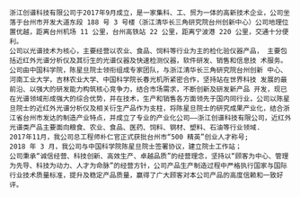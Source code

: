     浙江创谱科技有限公司于2017年9月成立，是一家集科、工、贸为一体的高新技术企业，公司坐落于台州市开发大道东段 188 号 3 号楼（浙江清华长三角研究院台州创新中心）公司地理位置优越，距离台州机场 11 公里，台州高铁站 22 公里，距离宁波港 220 公里，交通十分便利。
    公司以光谱技术为核心，主要经营以农业、食品、饲料等行业为主的检化验仪器产品， 主要包括近红外光谱分析仪及其衍生的光谱仪器及快速检测仪器，软件研发、销售和信息技 术服务。
    公司由中国科学院，陈星旦院士领衔组成专家团队，与浙江清华长三角研究院台州创新 中心、河南工业大学，吉林农业大学、中国科学院长春光机所紧密合作，坚持站在世界科技 发展的最前沿、以强大的研发能力构筑核心竞争力，结合市场需求，不断创新及研发新产品 开发，现已在光谱领域形成强大的综合优势，并在技术，生产和销售各方面领先于国内同行业，公司以陈星旦院士的近红外光谱分析仪及相关衍生产品作为支柱，将陈星旦院士的研究成果产业化，结合浙江省台州市发达的制造产业特点，并成立了专业的产业化公司——浙江创谱科技有限公司，近红外光谱类产品主要面向粮食、农业、食品、医药、饲料、钢材、塑料、石油等行业领域.
    2017年11月，我公司总工程师朴仁官正式获批台州市“500 精英”创业人才称号;
    2018 年 3 月，我公司与中国科学院陈星旦院士签署协议，建立院士工作站；
    公司秉承“诚信经营、科技创新、高效生产、卓越品质”的经营理念，坚持以“顾客为中心、管理为先导、科技为动力、人才为命脉”的经营方针，公司产品生产制造过程中严格执行国家与国际行业技术质量标准，提升及稳定产品质量，赢得了广大顾客对本公司产品的高度信赖和一致好评。
